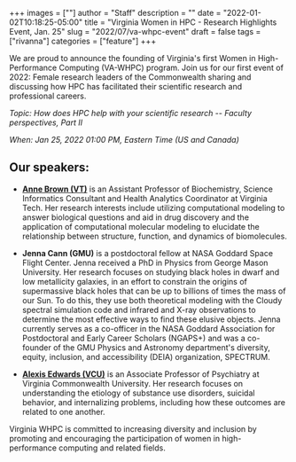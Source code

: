 +++
images = [""]
author = "Staff"
description = ""
date = "2022-01-02T10:18:25-05:00"
title = "Virginia Women in HPC - Research Highlights Event, Jan. 25"
slug = "2022/07/va-whpc-event"
draft = false
tags = ["rivanna"]
categories = ["feature"]
+++

We are proud to announce the founding of Virginia's first Women in High-Performance Computing (VA-WHPC) program. Join us for our first event of 2022: Female research leaders of the Commonwealth sharing and discussing how HPC has facilitated their scientific research and professional careers.

*Topic: How does HPC help with your scientific research -- Faculty perspectives, Part II* 

*When: Jan 25, 2022 01:00 PM, Eastern Time (US and Canada)* 

<!-- No Longer active -->
<!-- {{< button button-class="primary" button-text="REGISTER NOW!" button-url="https://virginia.zoom.us/meeting/register/tJYsdu6gqzkoGNJ0boZJfJl7TJr3IrQpvgwM" >}} -->


## Our speakers:

* [**Anne Brown (VT)**](https://www.biochem.vt.edu/people/faculty/anne-brown.html) is an Assistant Professor of Biochemistry, Science Informatics Consultant and Health Analytics Coordinator at Virginia Tech. Her research interests include utilizing computational modeling to answer biological questions and aid in drug discovery and the application of computational molecular modeling to elucidate the relationship between structure, function, and dynamics of biomolecules. 

* **Jenna Cann (GMU)** is a postdoctoral fellow at NASA Goddard Space Flight Center. Jenna received a PhD in Physics from George Mason University. Her research focuses on studying black holes in dwarf and low metallicity galaxies, in an effort to constrain the origins of supermassive black holes that can be up to billions of times the mass of our Sun. To do this, they use both theoretical modeling with the Cloudy spectral simulation code and infrared and X-ray observations to determine the most effective ways to find these elusive objects. Jenna currently serves as a co-officer in the NASA Goddard Association for Postdoctoral and Early Career Scholars (NGAPS+) and was a co-founder of the GMU Physics and Astronomy department's diversity, equity, inclusion, and accessibility (DEIA) organization, SPECTRUM.

* [**Alexis Edwards (VCU)**](https://vipbg.vcu.edu/people/alexis-edwards/) is an Associate Professor of Psychiatry at Virginia Commonwealth University. Her research focuses on understanding the etiology of substance use disorders, suicidal behavior, and internalizing problems, including how these outcomes are related to one another. 

Virginia WHPC is committed to increasing diversity and inclusion by promoting and encouraging the participation of women in high-performance computing and related fields. 
